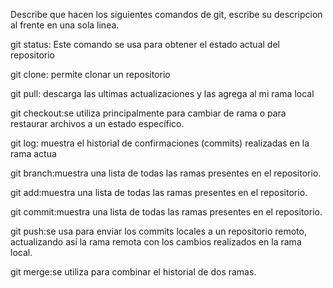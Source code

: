 Describe que hacen los siguientes comandos de git, escribe su descripcion al frente en una sola linea.

git status: Este comando se usa para obtener el estado actual del repositorio

git clone: permite clonar un repositorio

git pull: descarga las ultimas actualizaciones y las agrega al mi rama local

git checkout:se utiliza principalmente para cambiar de rama o para restaurar archivos a un estado específico.

git log: muestra el historial de confirmaciones (commits) realizadas en la rama actua

git branch:muestra una lista de todas las ramas presentes en el repositorio.

git add:muestra una lista de todas las ramas presentes en el repositorio.

git commit:muestra una lista de todas las ramas presentes en el repositorio.

git push:se usa para enviar los commits locales a un repositorio remoto, actualizando así la rama remota con los cambios realizados en la rama local. 

git merge:se utiliza para combinar el historial de dos ramas. 
